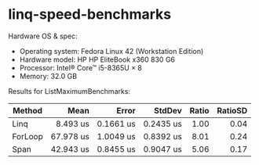 # linq-speed-benchmarks

Hardware OS & spec:
- Operating system: Fedora Linux 42 (Workstation Edition)
- Hardware model: HP HP EliteBook x360 830 G6
- Processor: Intel® Core™ i5-8365U × 8
- Memory: 32.0 GB


Results for ListMaximumBenchmarks:

| Method  | Mean      | Error     | StdDev    | Ratio | RatioSD |
|-------- |----------:|----------:|----------:|------:|--------:|
| Linq    |  8.493 us | 0.1661 us | 0.2435 us |  1.00 |    0.04 |
| ForLoop | 67.978 us | 1.0049 us | 0.8392 us |  8.01 |    0.24 |
| Span    | 42.943 us | 0.8455 us | 0.9047 us |  5.06 |    0.17 |
